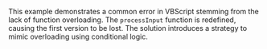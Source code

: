 This example demonstrates a common error in VBScript stemming from the lack of function overloading.  The `processInput` function is redefined, causing the first version to be lost. The solution introduces a strategy to mimic overloading using conditional logic.